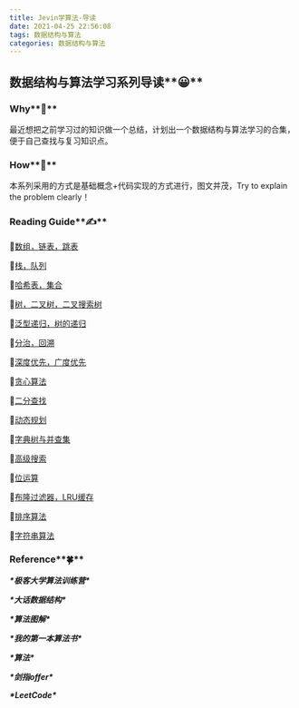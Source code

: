 ```yaml
---
title: Jevin学算法-导读
date: 2021-04-25 22:56:08
tags: 数据结构与算法
categories: 数据结构与算法
---
```

## 数据结构与算法学习系列导读**😀**

### Why**🐬**

最近想把之前学习过的知识做一个总结，计划出一个数据结构与算法学习的合集，便于自己查找与复习知识点。

### How**🌳**

本系列采用的方式是基础概念+代码实现的方式进行，图文并茂，Try to explain the problem clearly！

### Reading Guide**✍**

**💎**[数组，链表，跳表](http://jevinzhao.com/2021/04/15/Jevin%E5%AD%A6%E7%AE%97%E6%B3%95%E4%B8%8E%E6%95%B0%E6%8D%AE%E7%BB%93%E6%9E%84-%E6%95%B0%E7%BB%84-%E9%93%BE%E8%A1%A8-%E8%B7%B3%E8%A1%A8/)

**💎**[栈，队列]()

**💎**[哈希表，集合]()

**💎**[树，二叉树，二叉搜索树]()

**💎**[泛型递归，树的递归]()

**💎**[分治，回溯]()

**💎**[深度优先，广度优先]()

**💎**[贪心算法]()

**💎**[二分查找]()

**💎**[动态规划]()

**💎**[字典树与并查集]()

**💎**[高级搜索]()

**💎**[位运算]()

**💎**[布隆过滤器，LRU缓存]()

**💎**[排序算法]()

**💎**[字符串算法]()

### Reference**🍀**

***\*极客大学算法训练营\****

***\*大话数据结构\****

***\*算法图解\****

***\*我的第一本算法书\****

***\*算法\****

***\*剑指offer\****

***\*LeetCode\****



